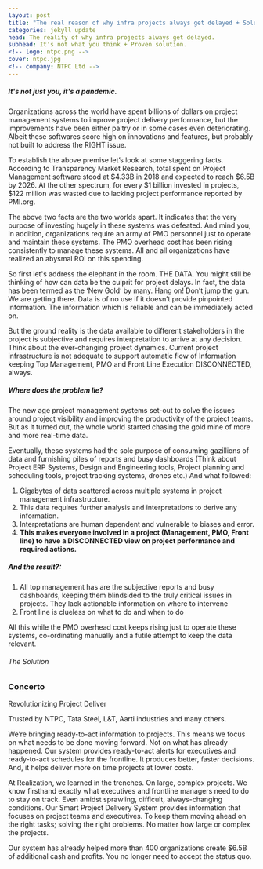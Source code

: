 ```yaml
---
layout: post
title: "The real reason of why infra projects always get delayed + Solution"
categories: jekyll update
head: The reality of why infra projects always get delayed. 
subhead: It's not what you think + Proven solution.
<!-- logo: ntpc.png -->
cover: ntpc.jpg
<!-- company: NTPC Ltd -->
---
```



<h5 class="bkc bold">It's not just you, it's a pandemic.</h5>

Organizations across the world have spent billions of dollars on project management systems to
improve project delivery performance, but the improvements have been either paltry or in some
cases even deteriorating. Albeit these softwares score high on innovations and features, but
probably not built to address the RIGHT issue.

To establish the above premise let’s look at some staggering facts. According to Transparency Market Research, total spent on Project Management software stood at $4.33B in 2018 and
expected to reach $6.5B by 2026. At the other spectrum, for every $1 billion invested in projects,
$122 million was wasted due to lacking project performance reported by PMI.org.


<div class="callout dbbg">
	<p class="s wc"> The above two facts are the two worlds apart. It indicates that the very purpose of investing hugely in these systems was defeated. And mind you, in addition, organizations require an army of PMO personnel just to operate and maintain these systems. The PMO overhead cost has been rising consistently to manage these systems. All and all organizations have realized an abysmal ROI on this spending.
	</p>
</div>
So first let's address the elephant in the room. THE DATA. You might still be thinking of how can data be the culprit for project delays. In fact, the data has been termed as the ‘New Gold’ by many.
Hang on! Don’t jump the gun. We are getting there. Data is of no use if it doesn’t provide pinpointed
information. The information which is reliable and can be immediately acted on.

But the ground reality is the data available to different stakeholders in the project is subjective and requires
interpretation to arrive at any decision. Think about the ever-changing project dynamics.
Current project infrastructure is not adequate to support automatic flow of Information keeping Top
Management, PMO and Front Line Execution DISCONNECTED, always.

<h5 class="bkc bold">Where does the problem lie?</h5>
The new age project management systems set-out to solve the issues around project visibility and
improving the productivity of the project teams. But as it turned out, the whole world started
chasing the gold mine of more and more real-time data. 

Eventually, these systems had the sole purpose of consuming gazillions of data and furnishing piles of reports and busy dashboards (Think
about Project ERP Systems, Design and Engineering tools, Project planning and scheduling tools,
project tracking systems, drones etc.) And what followed:
1. Gigabytes of data scattered across multiple systems in project management infrastructure.
2. This data requires further analysis and interpretations to derive any information.
3. Interpretations are human dependent and vulnerable to biases and error.
4. <strong>This makes everyone involved in a project (Management, PMO, Front line) to have a
DISCONNECTED view on project performance and required actions.</strong>


<h5 class="bkc bold">And the result?:</h5>

1. All top management has are the subjective reports and busy dashboards, keeping them
blindsided to the truly critical issues in projects. They lack actionable information on where
to intervene
2. Front line is clueless on what to do and when to do

All this while the PMO overhead cost keeps rising just to operate these systems, co-ordinating
manually and a futile attempt to keep the data relevant.




<h6 class="bkc bold">The Solution</h6>
<h3 class="bkc bold">Concerto</h3>
<p class="bold bkc">Revolutionizing Project Deliver</p>
<p class="bold bkc">Trusted by NTPC, Tata Steel, L&T, Aarti industries and many others.</p>

We’re bringing ready-to-act information to projects. This means we focus on what needs to be done moving
forward. Not on what has already happened.
Our system provides ready-to-act alerts for executives and ready-to-act schedules for the frontline. It produces
better, faster decisions. And, it helps deliver more on time projects at lower costs.

At Realization, we learned in the trenches. On large, complex projects. We know firsthand exactly what executives
and frontline managers need to do to stay on track. Even amidst sprawling, difficult, always-changing conditions.
Our Smart Project Delivery System provides information that focuses on project teams and executives. To keep them
moving ahead on the right tasks; solving the right problems. No matter how large or complex the projects.

Our system has already helped more than 400 organizations create $6.5B of additional cash and profits. You no
longer need to accept the status quo.